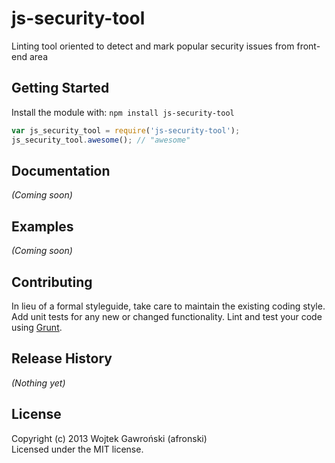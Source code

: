 # js-security-tool

Linting tool oriented to detect and mark popular security issues from front-end area

## Getting Started
Install the module with: `npm install js-security-tool`

```javascript
var js_security_tool = require('js-security-tool');
js_security_tool.awesome(); // "awesome"
```

## Documentation
_(Coming soon)_

## Examples
_(Coming soon)_

## Contributing
In lieu of a formal styleguide, take care to maintain the existing coding style. Add unit tests for any new or changed functionality. Lint and test your code using [Grunt](http://gruntjs.com/).

## Release History
_(Nothing yet)_

## License
Copyright (c) 2013 Wojtek Gawroński (afronski)  
Licensed under the MIT license.
